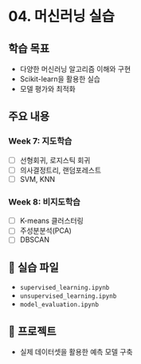 # 04. 머신러닝 실습

## 학습 목표
- 다양한 머신러닝 알고리즘 이해와 구현
- Scikit-learn을 활용한 실습
- 모델 평가와 최적화

## 주요 내용

### Week 7: 지도학습
- [ ] 선형회귀, 로지스틱 회귀
- [ ] 의사결정트리, 랜덤포레스트
- [ ] SVM, KNN

### Week 8: 비지도학습
- [ ] K-means 클러스터링
- [ ] 주성분분석(PCA)
- [ ] DBSCAN

## 🤖 실습 파일
- `supervised_learning.ipynb`
- `unsupervised_learning.ipynb`
- `model_evaluation.ipynb`

## 🎯 프로젝트
- 실제 데이터셋을 활용한 예측 모델 구축
